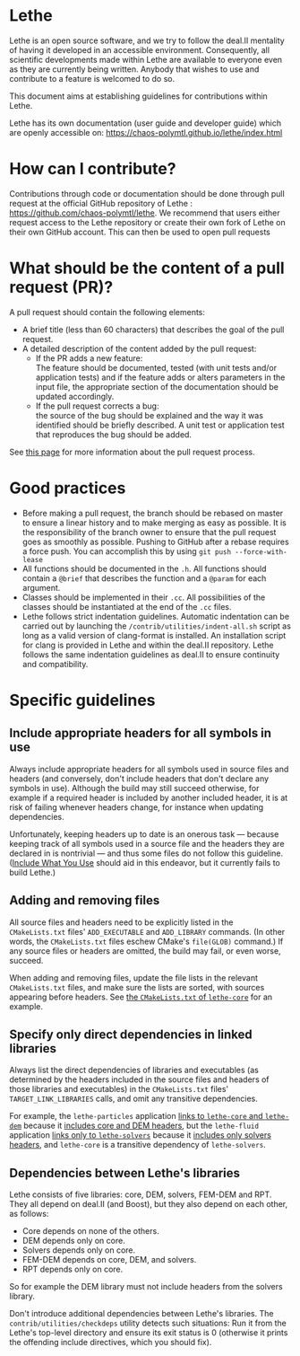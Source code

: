 # Lethe

Lethe is an open source software, and we try to follow the deal.II mentality of having it
developed in an accessible environment. Consequently, all scientific
developments made within Lethe are available to everyone even as they are
currently being written. Anybody that wishes to use and contribute to a feature
is welcomed to do so.

This document aims at establishing guidelines for contributions within Lethe.

Lethe has its own documentation (user guide and developer guide) which are openly accessible on: https://chaos-polymtl.github.io/lethe/index.html


# How can I contribute?

Contributions through code or documentation should be done through pull
request at the official GitHub repository of Lethe : https://github.com/chaos-polymtl/lethe.
We recommend that users either request access to the Lethe repository or
create their own fork of Lethe on their own GitHub account. This can then be
used to open pull requests

# What should be the content of a pull request (PR)?

A pull request should contain the following elements:

- A brief title (less than 60 characters) that describes the goal of the pull
request.
- A detailed description of the content added by the pull request:
  * If the PR adds a new feature:\
    The feature should be documented, tested (with unit tests and/or application tests) 
    and if the feature adds or alters parameters in the input file, the appropriate section 
    of the documentation should be updated accordingly.
  * If the pull request corrects a bug:\
    the source of the bug should be explained and the way it was identified should be briefly described. 
    A unit test or application test that reproduces the bug should be added.

See [this page](https://chaos-polymtl.github.io/lethe/documentation/contributing.html#pull-requests) for more information about the pull request process.


# Good practices

- Before making a pull request, the branch should be rebased on master to ensure
a linear history and to make merging as easy as possible. It is the responsibility
of the branch owner to ensure that the pull request goes as smoothly as possible.
Pushing to GitHub after a rebase requires a force push. You can accomplish
this by using `git push --force-with-lease`
- All functions should be documented in the `.h`. All functions should contain
a `@brief` that describes the function and a `@param` for each argument.
- Classes should be implemented in their `.cc`. All possibilities of the classes
should be instantiated at the end of the `.cc` files.
- Lethe follows strict indentation guidelines. Automatic indentation can be
carried out by launching the `/contrib/utilities/indent-all.sh` script as
long as a valid version of clang-format is installed. An installation script for
clang is provided in Lethe and within the deal.II repository. Lethe follows the
same indentation guidelines as deal.II to ensure continuity and compatibility.

# Specific guidelines

## Include appropriate headers for all symbols in use

Always include appropriate headers for all symbols used in source files
and headers (and conversely, don't include headers that don't declare
any symbols in use).
Although the build may still succeed otherwise, for example if a
required header is included by another included header, it is at risk of
failing whenever headers change, for instance when updating
dependencies.

Unfortunately, keeping headers up to date is an onerous task — because
keeping track of all symbols used in a source file and the headers they
are declared in is nontrivial — and thus some files do not follow this
guideline.
([Include What You Use][] should aid in this endeavor, but it currently
fails to build Lethe.)

[Include What You Use]: https://github.com/include-what-you-use/include-what-you-use

## Adding and removing files

All source files and headers need to be explicitly listed in the
`CMakeLists.txt` files' `ADD_EXECUTABLE` and `ADD_LIBRARY` commands.
(In other words, the `CMakeLists.txt` files eschew CMake's `file(GLOB)`
command.)
If any source files or headers are omitted, the build may fail, or even
worse, succeed.

When adding and removing files, update the file lists in the relevant
`CMakeLists.txt` files, and make sure the lists are sorted, with sources
appearing before headers.
See [the `CMakeLists.txt` of `lethe-core`](source/core/CMakeLists.txt)
for an example.

## Specify only direct dependencies in linked libraries

Always list the direct dependencies of libraries and executables (as
determined by the headers included in the source files and headers of
those libraries and executables) in the `CMakeLists.txt` files'
`TARGET_LINK_LIBRARIES` calls, and omit any transitive dependencies.

For example, the `lethe-particles` application
[links to `lethe-core` and `lethe-dem`](applications/lethe-particles/CMakeLists.txt)
because it
[includes core and DEM headers](applications/lethe-particles/dem_2d.cc),
but the `lethe-fluid` application
[links only to `lethe-solvers`](applications/lethe-fluid/CMakeLists.txt)
because it
[includes only solvers headers](applications/lethe-fluid/gd_navier_stokes_2d.cc),
and `lethe-core` is a transitive dependency of `lethe-solvers`.

## Dependencies between Lethe's libraries

Lethe consists of five libraries: core, DEM, solvers, FEM-DEM and RPT.
They all depend on deal.II (and Boost), but they also depend on each
other, as follows:

- Core depends on none of the others.
- DEM depends only on core.
- Solvers depends only on core.
- FEM-DEM depends on core, DEM, and solvers.
- RPT depends only on core.

So for example the DEM library must not include headers from the solvers
library.

Don't introduce additional dependencies between Lethe's libraries.
The `contrib/utilities/checkdeps` utility detects such situations:
Run it from the Lethe's top-level directory and ensure its exit status
is 0 (otherwise it prints the offending include directives, which you
should fix).
